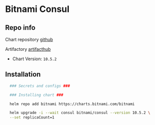 # Bitnami Consul

## Repo info

Chart repository [github](https://github.com/hashicorp/consul)

Artifactory [artifacthub](https://artifacthub.io/packages/helm/bitnami/consul)

- Chart Version: ``10.5.2``

## Installation

```sh
  ### Secrets and configs ###

  ### Installing chart ###

  helm repo add bitnami https://charts.bitnami.com/bitnami  

  helm upgrade -i --wait consul bitnami/consul --version 10.5.2 \
  --set replicaCount=1

```
